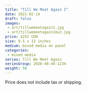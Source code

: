 ```yaml
---
title: "Till We Meet Again I"
date: 2021-02-14
draft: false
images:
 - art/tillwemeetagain1.jpg
 - art/tillwemeetagain1mu2.jpg
price: $255 CDN 
size: 9.5 x 13 inches
medium: mixed media on panel
categories:
 - mixed media
series: Till We Meet Again
seriesGroup: 2020-48-48-1234
weight: 50
---
```




 Price does not include tax or shipping.